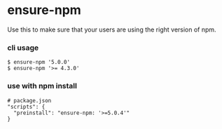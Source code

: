# ensure-npm

Use this to make sure that your users are using the right version of npm.

### cli usage

```
$ ensure-npm '5.0.0'
$ ensure-npm '>= 4.3.0'
```

### use with npm install

```
# package.json
"scripts": {
  "preinstall": "ensure-npm: '>=5.0.4'"
}
```
